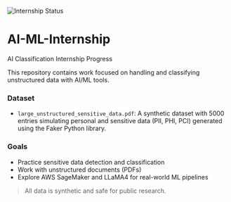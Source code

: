 ![Internship Status](https://img.shields.io/badge/Project-Ongoing-blue)

# AI-ML-Internship
AI Classification Internship Progress

This repository contains work focused on handling and classifying unstructured data with AI/ML tools.

### Dataset
- `large_unstructured_sensitive_data.pdf`: A synthetic dataset with 5000 entries simulating personal and sensitive data (PII, PHI, PCI) generated using the Faker Python library.

### Goals
- Practice sensitive data detection and classification
- Work with unstructured documents (PDFs)
- Explore AWS SageMaker and LLaMA4 for real-world ML pipelines

> All data is synthetic and safe for public research.


